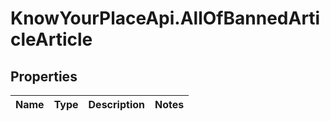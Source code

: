 # KnowYourPlaceApi.AllOfBannedArticleArticle

## Properties

| Name | Type | Description | Notes |
| ---- | ---- | ----------- | ----- |

